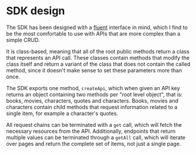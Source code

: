 # SDK design

The SDK has been designed with a [fluent](https://en.wikipedia.org/wiki/Fluent_interface) interface in mind, which I find to be the most comfortable to use with APIs that are more complex than a simple CRUD.

It is class-based, meaning that all of the root public methods return a class that represents an API call. These classes contain methods that modify the class itself and return a variant of the class that does not contain the called method, since it doesn't make sense to set these parameters more than once.

The SDK exports one method, `createApi`, which when given an API key returns an object containing two methods per "root level object", that is: books, movies, characters, quotes and characters. Books, movies and characters contain child methods that request information related to a single item, for example a character's quotes.

All request chains can be terminated with a `get` call, which will fetch the necessary resources from the API. Additionally, endpoints that return multiple values can be terminated through a `getAll` call, which will iterate over pages and return the complete set of items, not just a single page.